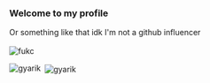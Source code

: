 ### Welcome to my profile
Or something like that idk I'm not a github influencer\
\
![fukc](https://c.tenor.com/bHoBdlvSB8YAAAAC/cope-cat.gif)

<p><img align="left" src="https://github-readme-stats.vercel.app/api/top-langs?username=gyarik&show_icons=true&theme=dark&locale=en&layout=compact" alt="gyarik" /></p>  

<p>&nbsp;<img align="center" src="https://github-readme-stats.vercel.app/api?username=gyarik&show_icons=true&theme=dark&locale=en" alt="gyarik" /></p>
